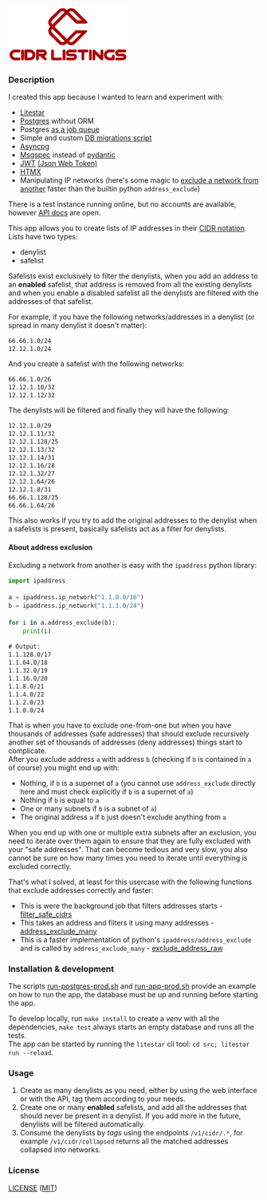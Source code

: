 ![](src/app/domain/web/statics/static/img/logo.png)

### Description

I created this app because I wanted to learn and experiment with:

- [Litestar](https://litestar.dev/)
- [Postgres](https://www.postgresql.org/) without ORM
- Postgres [as a job queue](https://github.com/aorith/cidr-listings/blob/2776c832005e0fb128f543393926aec9201d16d5/src/app/lib/worker.py#L22-L28)
- Simple and custom [DB migrations script](https://github.com/aorith/cidr-listings/blob/2776c832005e0fb128f543393926aec9201d16d5/src/app/lib/db/migrations.py)
- [Asyncpg](https://github.com/MagicStack/asyncpg)
- [Msgspec](https://github.com/jcrist/msgspec) instead of [pydantic](https://github.com/pydantic/pydantic)
- [JWT](https://github.com/aorith/cidr-listings/blob/2776c832005e0fb128f543393926aec9201d16d5/src/app/domain/auth/jwt.py) [(Json Web Token)](.org/wiki/JSON_Web_Token)
- [HTMX](https://htmx.org/)
- Manipulating IP networks (here's some magic to [exclude a network from another](https://github.com/aorith/cidr-listings/blob/2776c832005e0fb128f543393926aec9201d16d5/src/app/lib/iputils.py#L12) faster than the builtin python `address_exclude`)

There is a test instance running online, but no accounts are available, however [API docs](https://cidr.iou.re/docs) are open.  

This app allows you to create lists of IP addresses in their [CIDR notation](https://en.wikipedia.org/wiki/Classless_Inter-Domain_Routing#CIDR_notation).  
Lists have two types:  

- denylist
- safelist

Safelists exist exclusively to filter the denylists, when you add an address to an **enabled** safelist, that address is removed from all the existing denylists and when you enable a disabled safelist all the denylists are filtered with the addresses of that safelist.  

For example, if you have the following networks/addresses in a denylist (or spread in many denylist it doesn't matter):

```
66.66.1.0/24
12.12.1.0/24
```

And you create a safelist with the following networks:

```
66.66.1.0/26
12.12.1.10/32
12.12.1.12/32
```

The denylists will be filtered and finally they will have the following:

```
12.12.1.0/29
12.12.1.11/32
12.12.1.128/25
12.12.1.13/32
12.12.1.14/31
12.12.1.16/28
12.12.1.32/27
12.12.1.64/26
12.12.1.8/31
66.66.1.128/25
66.66.1.64/26
```

This also works if you try to add the original addresses to the denylist when a safelists is present, basically safelists act as a filter for denylists.  

#### About address exclusion

Excluding a network from another is easy with the `ipaddress` python library:

```python
import ipaddress

a = ipaddress.ip_network("1.1.0.0/16")
b = ipaddress.ip_network("1.1.1.0/24")

for i in a.address_exclude(b):
    print(i)
```

```
# Output:
1.1.128.0/17
1.1.64.0/18
1.1.32.0/19
1.1.16.0/20
1.1.8.0/21
1.1.4.0/22
1.1.2.0/23
1.1.0.0/24
```

That is when you have to exclude one-from-one but when you have thousands of addresses (safe addresses) that should exclude recursively another set of thousands of addresses (deny addresses) things start to complicate.  
After you exclude address `a` with address `b` (checking if `b` is contained in `a` of course) you might end up with:

- Nothing, if `b` is a supernet of `a` (you cannot use `address_exclude` directly here and must check explicitly if `b` is a supernet of `a`)
- Nothing if `b` is equal to `a`
- One or many subnets if `b` is a subnet of `a`)
- The original address `a` if `b` just doesn't exclude anything from `a`

When you end up with one or multiple extra subnets after an exclusion, you need to iterate over them again to ensure that they are fully excluded with your "safe addresses". That can become tedious and very slow, you also cannot be sure on how many times you need to iterate until everything is excluded correctly.  

That's what I solved, at least for this usercase with the following functions that exclude addresses correctly and faster:  

- This is were the background job that filters addresses starts - [filter_safe_cidrs](https://github.com/aorith/cidr-listings/blob/e2b89e98784ce80c4ca32c7a88724ace667db5c0/src/app/lib/worker.py#L130-L136)
- This takes an address and filters it using many addresses - [address_exclude_many](https://github.com/aorith/cidr-listings/blob/e2b89e98784ce80c4ca32c7a88724ace667db5c0/src/app/lib/iputils.py#L86)
- This is a faster implementation of python's `ipaddress/address_exclude` and is called by `address_exclude_many` - [exclude_address_raw](https://github.com/aorith/cidr-listings/blob/e2b89e98784ce80c4ca32c7a88724ace667db5c0/src/app/lib/iputils.py#L12)

### Installation & development

The scripts [run-postgres-prod.sh](run-postgres-prod.sh) and [run-app-prod.sh](run-app-prod.sh) provide an example on how to run the app, the database must be up and running before starting the app.  

To develop locally, run `make install` to create a *venv* with all the dependencies, `make test` always starts an empty database and runs all the tests.  
The app can be started by running the `litestar` cli tool: `cd src; litestar run --reload`.  

### Usage

1. Create as many denylists as you need, either by using the web interface or with the API, tag them according to your needs.  
2. Create one or many **enabled** safelists, and add all the addresses that should never be present in a denylist. If you add more in the future, denylists will be filtered automatically.
3. Consume the denylists by *tags* using the endpoints `/v1/cidr/.*`, for example `/v1/cidr/collapsed` returns all the matched addresses collapsed into networks.

### License

[LICENSE](LICENSE) ([MIT](https://spdx.org/licenses/MIT.html))
